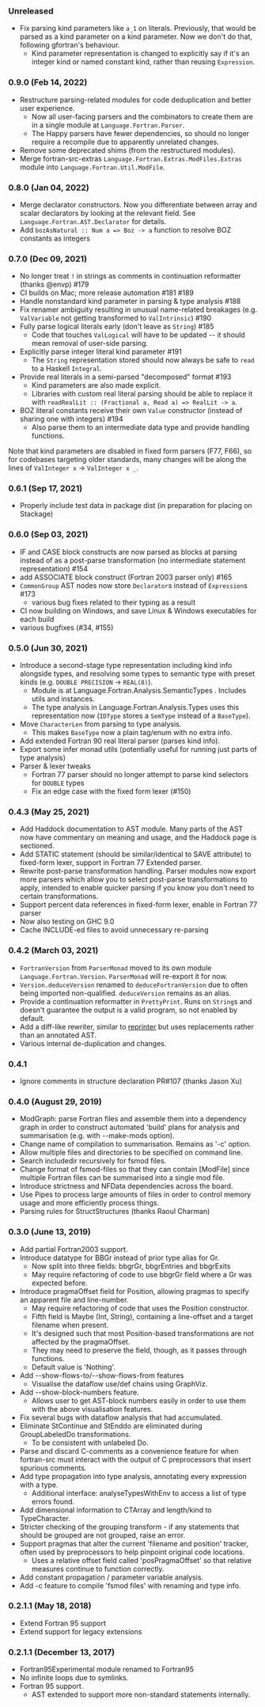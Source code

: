 ### Unreleased
  * Fix parsing kind parameters like `a_1` on literals. Previously, that would
    be parsed as a kind parameter on a kind parameter. Now we don't do that,
    following gfortran's behaviour.
    * Kind parameter representation is changed to explicitly say if it's an
      integer kind or named constant kind, rather than reusing `Expression`.

### 0.9.0 (Feb 14, 2022)
  * Restructure parsing-related modules for code deduplication and better user
    experience.
    * Now all user-facing parsers and the combinators to create them are in a
      single module at `Language.Fortran.Parser`.
    * The Happy parsers have fewer dependencies, so should no longer require a
      recompile due to apparently unrelated changes.
  * Remove some deprecated shims (from the restructured modules).
  * Merge fortran-src-extras `Language.Fortran.Extras.ModFiles.Extras` module
    into `Language.Fortran.Util.ModFile`.

### 0.8.0 (Jan 04, 2022)
  * Merge declarator constructors. Now you differentiate between array and
    scalar declarators by looking at the relevant field. See
    `Language.Fortran.AST.Declarator` for details.
  * Add `bozAsNatural :: Num a => Boz -> a` function to resolve BOZ constants as
    integers

### 0.7.0 (Dec 09, 2021)
  * No longer treat `!` in strings as comments in continuation reformatter
    (thanks @envp) #179
  * CI builds on Mac; more release automation #181 #189
  * Handle nonstandard kind parameter in parsing & type analysis #188
  * Fix renamer ambiguity resulting in unusual name-related breakages (e.g.
    `ValVariable` not getting transformed to `ValIntrinsic`) #190
  * Fully parse logical literals early (don't leave as `String`) #185
    * Code that touches `ValLogical` will have to be updated -- it should mean
      removal of user-side parsing.
  * Explicitly parse integer literal kind parameter #191
    * The `String` representation stored should now always be safe to `read` to
      a Haskell `Integral`.
  * Provide real literals in a semi-parsed "decomposed" format #193
    * Kind parameters are also made explicit.
    * Libraries with custom real literal parsing should be able to replace it
      with `readRealLit :: (Fractional a, Read a) => RealLit -> a`.
  * BOZ literal constants receive their own `Value` constructor (instead of
    sharing one with integers) #194
    * Also parse them to an intermediate data type and provide handling
      functions.

Note that kind parameters are disabled in fixed form parsers (F77, F66), so for
codebases targeting older standards, many changes will be along the lines of
`ValInteger x` -> `ValInteger x _`.

### 0.6.1 (Sep 17, 2021)
  * Properly include test data in package dist (in preparation for placing on
    Stackage)

### 0.6.0 (Sep 03, 2021)
  * IF and CASE block constructs are now parsed as blocks at parsing instead of
    as a post-parse transformation (no intermediate statement representation)
    #154
  * add ASSOCIATE block construct (Fortran 2003 parser only) #165
  * `CommonGroup` AST nodes now store `Declarator`s instead of `Expression`s
    #173
    * various bug fixes related to their typing as a result
  * CI now building on Windows, and save Linux & Windows executables for each
    build
  * various bugfixes (#34, #155)

### 0.5.0 (Jun 30, 2021)
  * Introduce a second-stage type representation including kind info alongside
    types, and resolving some types to semantic type with preset kinds (e.g.
    `DOUBLE PRECISION` -> `REAL(8)`).
    * Module is at Language.Fortran.Analysis.SemanticTypes . Includes utils and
      instances.
    * The type analysis in Language.Fortran.Analysis.Types uses this
      representation now (`IDType` stores a `SemType` instead of a `BaseType`).
  * Move `CharacterLen` from parsing to type analysis.
    * This makes `BaseType` now a plain tag/enum with no extra info.
  * Add extended Fortran 90 real literal parser (parses kind info).
  * Export some infer monad utils (potentially useful for running just parts of
    type analysis)
  * Parser & lexer tweaks
    * Fortran 77 parser should no longer attempt to parse kind selectors for
      `DOUBLE` types
    * Fix an edge case with the fixed form lexer (#150)

### 0.4.3 (May 25, 2021)

  * Add Haddock documentation to AST module. Many parts of the AST now have
    commentary on meaning and usage, and the Haddock page is sectioned.
  * Add STATIC statement (should be similar/identical to SAVE attribute) to
    fixed-form lexer, support in Fortran 77 Extended parser.
  * Rewrite post-parse transformation handling. Parser modules now export more
    parsers which allow you to select post-parse transformations to apply,
    intended to enable quicker parsing if you know you don't need to certain
    transformations.
  * Support percent data references in fixed-form lexer, enable in Fortran 77
    parser
  * Now also testing on GHC 9.0
  * Cache INCLUDE-ed files to avoid unnecessary re-parsing

### 0.4.2 (March 03, 2021)

  * `FortranVersion` from `ParserMonad` moved to its own module
    `Language.Fortran.Version`. `ParserMonad` will re-export it for now.
  * `Version.deduceVersion` renamed to `deduceFortranVersion` due to often being
    imported non-qualified. `deduceVersion` remains as an alias.
  * Provide a continuation reformatter in `PrettyPrint`. Runs on `String`s and
    doesn't guarantee the output is a valid program, so not enabled by default.
  * Add a diff-like rewriter, similar to
    [reprinter](http://hackage.haskell.org/package/reprinter) but uses
    replacements rather than an annotated AST.
  * Various internal de-duplication and changes.

### 0.4.1

* Ignore comments in structure declaration PR#107 (thanks Jason Xu)

### 0.4.0 (August 29, 2019)

* ModGraph: parse Fortran files and assemble them into a dependency graph in order to construct automated 'build' plans for analysis and summarisation (e.g. with --make-mods option).
* Change name of compilation to summarisation. Remains as '-c' option.
* Allow multiple files and directories to be specified on command line.
* Search includedir recursively for fsmod files.
* Change format of fsmod-files so that they can contain [ModFile] since multiple Fortran files can be summarised into a single mod file.
* Introduce strictness and NFData dependencies across the board.
* Use Pipes to process large amounts of files in order to control memory usage and more efficiently process things.
* Parsing rules for StructStructures (thanks Raoul Charman)

### 0.3.0 (June 13, 2019)

* Add partial Fortran2003 support.
* Introduce datatype for BBGr instead of prior type alias for Gr.
  * Now split into three fields: bbgrGr, bbgrEntries and bbgrExits
  * May require refactoring of code to use bbgrGr field where a Gr was expected before.
* Introduce pragmaOffset field for Position, allowing pragmas to specify an apparent file and line-number.
  * May require refactoring of code that uses the Position constructor.
  * Fifth field is Maybe (Int, String), containing a line-offset and a target filename when present.
  * It's designed such that most Position-based transformations are not affected by the pragmaOffset.
  * They may need to preserve the field, though, as it passes through functions.
  * Default value is 'Nothing'.
* Add --show-flows-to/--show-flows-from features
  * Visualise the dataflow use/def chains using GraphViz.
* Add --show-block-numbers feature.
  * Allows user to get AST-block numbers easily in order to use them with the above visualisation features.
* Fix several bugs with dataflow analysis that had accumulated.
* Eliminate StContinue and StEnddo are eliminated during GroupLabeledDo transformations.
  * To be consistent with unlabeled Do.
* Parse and discard C-comments as a convenience feature for when fortran-src must interact with the output of C preprocessors that insert spurious comments.
* Add type propagation into type analysis, annotating every expression with a type.
  * Additional interface: analyseTypesWithEnv to access a list of type errors found.
* Add dimensional information to CTArray and length/kind to TypeCharacter.
* Stricter checking of the grouping transform - if any statements that should be grouped are not grouped, raise an error.
* Support pragmas that alter the current 'filename and position' tracker, often used by preprocessors to help pinpoint original code locations.
  * Uses a relative offset field called 'posPragmaOffset' so that relative measures continue to function correctly.
* Add constant propagation / parameter variable analysis.
* Add -c feature to compile 'fsmod files' with renaming and type info.

### 0.2.1.1 (May 18, 2018)

* Extend Fortran 95 support
* Extend support for legacy extensions

### 0.2.1.1 (December 13, 2017)

* Fortran95Experimental module renamed to Fortran95
* No infinite loops due to symlinks.
* Fortran 95 support.
  * AST extended to support more non-standard statements internally.
